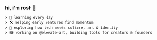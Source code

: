 ### hi, i'm rosh 👋
```
> 🌱 learning every day  
> 🛠️ helping early ventures find momentum  
> 🎯 exploring how tech meets culture, art & identity
> 🖼️ working on @elevate-art, building tools for creators & founders
```

<!--
**rosh-eth/rosh-eth** is a ✨ _special_ ✨ repository because its `README.md` (this file) appears on your GitHub profile.

Here are some ideas to get you started:



- 👯 I’m looking to collaborate on ...
- 🤔 I’m looking for help with ...
- 💬 Ask me about ...
- 📫 How to reach me: ...
- 😄 Pronouns: ...
- ⚡ Fun fact: ...
-->
